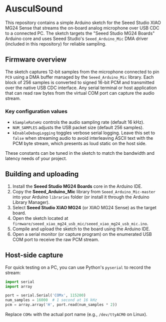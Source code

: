 # AusculSound

This repository contains a simple Arduino sketch for the Seeed Studio XIAO MG24 Sense that streams the on-board analog microphone over USB CDC to a connected PC. The sketch targets the "Seeed Studio MG24 Boards" Arduino core and uses Seeed Studio's `Seeed_Arduino_Mic` DMA driver (included in this repository) for reliable sampling.

## Firmware overview

The sketch captures 12-bit samples from the microphone connected to pin `PC9` using a DMA buffer managed by the `Seeed_Arduino_Mic` library. Each block of 256 samples is converted to signed 16-bit PCM and transmitted over the native USB CDC interface. Any serial terminal or host application that can read raw bytes from the virtual COM port can capture the audio stream.

### Key configuration values

- `kSampleRateHz` controls the audio sampling rate (default 16 kHz).
- `NUM_SAMPLES` adjusts the USB packet size (default 256 samples).
- `kEnableDebugLogging` toggles verbose serial logging. Leave this set to
  `false` when streaming audio to avoid interleaving ASCII text with the PCM
  byte stream, which presents as loud static on the host side.

These constants can be tuned in the sketch to match the bandwidth and latency needs of your project.

## Building and uploading

1. Install the **Seeed Studio MG24 Boards** core in the Arduino IDE.
2. Copy the **Seeed_Arduino_Mic** library from `Seeed_Arduino_Mic-master` into your Arduino `libraries` folder (or install it through the Arduino Library Manager).
3. Select **Seeed Studio XIAO MG24** (or XIAO MG24 Sense) as the target board.
4. Open the sketch located at `firmware/seeed_xiao_mg24_usb_mic/seeed_xiao_mg24_usb_mic.ino`.
5. Compile and upload the sketch to the board using the Arduino IDE.
6. Open a serial monitor (or capture program) on the enumerated USB COM port to receive the raw PCM stream.

## Host-side capture

For quick testing on a PC, you can use Python's `pyserial` to record the stream:

```python
import serial
import array

port = serial.Serial('COMx', 115200)
num_samples = 16000  # 1 second at 16 kHz
pcm = array.array('H', port.read(num_samples * 2))
```

Replace `COMx` with the actual port name (e.g., `/dev/ttyACM0` on Linux).
